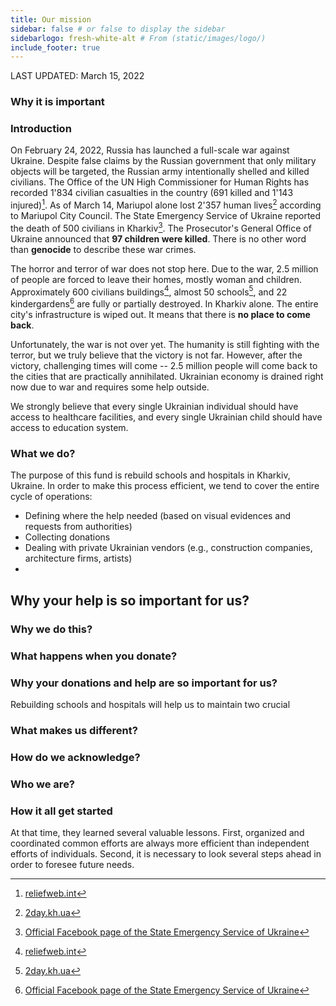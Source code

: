 ```yaml
---
title: Our mission
sidebar: false # or false to display the sidebar
sidebarlogo: fresh-white-alt # From (static/images/logo/)
include_footer: true
---
```


LAST UPDATED: March 15, 2022


### Why it is important

### Introduction

On February 24, 2022, Russia has launched a full-scale war against Ukraine. Despite false claims by the Russian government that only military objects will be targeted, the Russian army intentionally shelled and killed civilians. The Office of the UN High Commissioner for Human Rights has recorded 1'834 civilian casualties in the country (691 killed and 1'143 injured)[^1]. As of March 14, Mariupol alone lost 2'357 human lives[^2] according to Mariupol City Council. The State Emergency Service of Ukraine reported the death of 500 civilians in Kharkiv[^3]. The Prosecutor's General Office of Ukraine announced that **97 children were killed**. There is no other word than **genocide** to describe these war crimes.

The horror and terror of war does not stop here. Due to the war, 2.5 million of people are forced to leave their homes, mostly woman and children. Approximately 600 civilians buildings[^1], almost 50 schools[^2], and 22 kindergardens[^3] are fully or partially destroyed. In Kharkiv alone. The entire city's infrastructure is wiped out. It means that there is **no place to come back**.

Unfortunately, the war is not over yet. The humanity is still fighting with the terror, but we truly believe that the victory is not far. However, after the victory, challenging times will come -- 2.5 million people will come back to the cities that are practically annihilated. Ukrainian economy is drained right now due to war and requires some help outside.

We strongly believe that every single Ukrainian individual should have access to healthcare facilities, and every single Ukrainian child should have access to education system.

### What we do?

The purpose of this fund is rebuild schools and hospitals in Kharkiv, Ukraine. In order to make this process efficient, we tend to cover the entire cycle of operations:

* Defining where the help needed (based on visual evidences and requests from authorities)
* Collecting donations
* Dealing with private Ukrainian vendors (e.g., construction companies, architecture firms, artists)
*


## Why your help is so important for us?

### Why we do this?


### What happens when you donate?

### Why your donations and help are so important for us?

Rebuilding schools and hospitals will help us to maintain two crucial


### What makes us different?

### How do we acknowledge?

### Who we are?

### How it all get started


At that time, they learned several valuable lessons. First, organized and coordinated common efforts are always more efficient than independent efforts of individuals. Second, it is necessary to look several steps ahead in order to foresee future needs.

<!-- We strongly believe that every individual's rights

buildings of essential social organizations, namely schools and hospitals. Education and healthcare are major pillars of  -->

[^1]: [reliefweb.int](https://reliefweb.int/report/ukraine/ukraine-civilian-casualties-2400-13-march-2022-enruuk)
[^1]: [kyivindependent.com/](https://kyivindependent.com/uncategorized/false-information-surrounding-death-toll-in-mariupol-circulates-online/)
[^3]: [Official Facebook page of the State Emergency Service of Ukraine](https://m.facebook.com/story.php?story_fbid=335261788643321&id=100064785063952)
[^3]: [censor.net](https://censor.net/ua/news/3325242/vid_pochatku_viyiny_v_ukrayini_zagynuly_97_diteyi_poraneni_ponad_100_ofis_genprokurora)
[^4]: [www.cnbc.com](https://www.cnbc.com/2022/03/14/russia-ukraine-war-see-photos-of-ukrainians-affected-by-invasion.html)
[^1]: [nv.ua](https://nv.ua/kharkiv/harkov-razrusheniya-rossiyane-razurshili-600-domov-shkoly-i-bolnicy-novosti-harkova-50225108.html)
[^2]: [2day.kh.ua](https://2day.kh.ua/kharkow/v-kharkove-iz-za-obstrelov-razrusheny-600-zhilykh-domov-i-50-shkol)
[^3]: [www.rbc.ua](https://www.rbc.ua/rus/news/okkupanty-rf-obstrelivayut-shkoly-detsady-1647262203.html)
